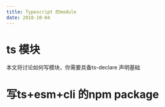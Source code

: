 ```yaml
---
title: Typescript 的module
date: 2018-10-04
---
```

# ts 模块
本文将讨论如何写模块，你需要具备ts-declare 声明基础

# 写ts+esm+cli 的npm package
